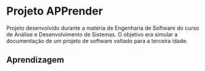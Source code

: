 # Projeto APPrender
  Projeto desenvolvido durante a matéria de Engenharia de Software do curso de Análise e Desenvolvimento de Sistemas. O objetivo era simular a documentação de um projeto 
de software voltado para a terceira idade.
## Aprendizagem
  
